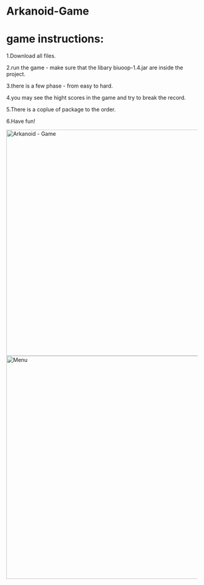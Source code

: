 # Arkanoid-Game

# game instructions:

1.Download all files.

2.run the game - make sure that the libary biuoop-1.4.jar are inside the project.

3.there is a few phase - from easy to hard.

4.you may see the hight scores in the game and try to break the record.

5.There is a coplue of package to the order.

6.Have fun!

<img width="595" alt="Arkanoid - Game" src="https://user-images.githubusercontent.com/71962627/112365791-b90afc80-8ce0-11eb-9d21-d792a1fcb95f.png">
<img width="587" alt="Menu" src="https://user-images.githubusercontent.com/71962627/112366874-f2903780-8ce1-11eb-8fd6-7d49bf140e9d.png">


